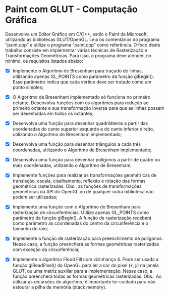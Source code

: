 # Paint com GLUT - Computação Gráfica

Desenvolva um Editor Gráfico em C/C++, estilo o Paint da Microsoft, utilizando as bibliotecas
GLUT/OpenGL. Leia os comentários do programa “paint.cpp” e utilize o programa “paint.cpp”
como referência. O foco deste trabalho consiste em implementar várias técnicas de Rasterização
e Transformações Geométricas. Para isso, o programa deve atender, no mínimo, os requisitos
listados abaixo:

- [x] Implemente o Algoritmo de Bresenham para traçado de linhas, utilizando apenas GL_POINTS
como parâmetro da função glBegin(). Esse parâmetro indica que cada vértice deve ser tratado
como um ponto simples;

- [x] O Algoritmo de Bresenham implementado só funciona no primeiro octante. Desenvolva
funções com os algoritmos para redução ao primeiro octante e sua transformação inversa para
que as linhas possam ser desenhadas em todos os octantes;

- [x] Desenvolva uma função para desenhar quadriláteros a partir das coordenadas do canto
superior esquerdo e do canto inferior direito, utilizando o Algoritmo de Bresenham
implementado;

- [x] Desenvolva uma função para desenhar triângulos a cada três coordenadas, utilizando o
Algoritmo de Bresenham implementado;

- [x] Desenvolva uma função para desenhar polígonos a partir de quatro ou mais coordenadas,
utilizando o Algoritmo de Bresenham;

- [x] Implemente funções para realizar as transformações geométricas de translação, escala,
cisalhamento, reflexão e rotação das formas geométrica rasterizadas. Obs.: as funções de
transformações geométricas da API do OpenGL ou de qualquer outra biblioteca não podem
ser utilizadas;

- [x] Implemente uma função com o Algoritmo de Bresenham para rasterização de circunferências.
Utilize apenas GL_POINTS como parâmetro da função glBegin(). A função de rasterização
receberá como parâmetro as coordenadas do centro da circunferência e o tamanho do raio;

- [x] Implemente a função de rasterização para preenchimento de polígonos. Nesse caso, a função
preencherá as formas geométricas rasterizadas com exceção da circunferência;

- [x] Implemente o algoritmo Flood Fill com vizinhança 4. Pode ser usada a função glReadPixel()
do OpenGL para ler a cor do pixel (𝑥, 𝑦) na janela GLUT, ou uma matriz auxiliar para a
implementação. Nesse caso, a função preencherá todas as formas geométricas rasterizadas.
Obs.: Ao utilizar as recursões do algoritmo, é importante ter cuidado para não estourar a pilha
de memória (stack memory).